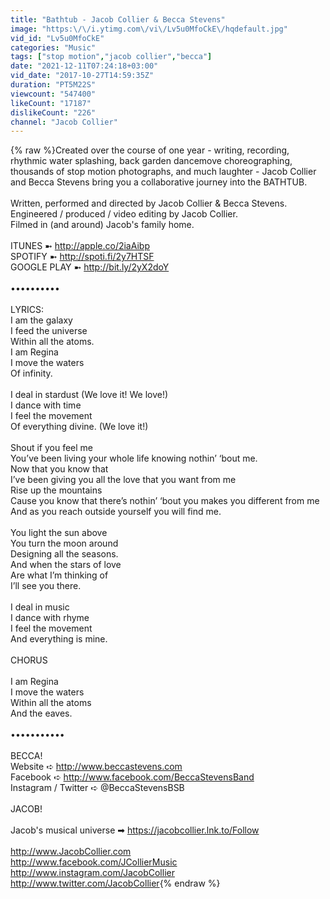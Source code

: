 ```yaml
---
title: "Bathtub - Jacob Collier & Becca Stevens"
image: "https:\/\/i.ytimg.com\/vi\/Lv5u0MfoCkE\/hqdefault.jpg"
vid_id: "Lv5u0MfoCkE"
categories: "Music"
tags: ["stop motion","jacob collier","becca"]
date: "2021-12-11T07:24:18+03:00"
vid_date: "2017-10-27T14:59:35Z"
duration: "PT5M22S"
viewcount: "547400"
likeCount: "17187"
dislikeCount: "226"
channel: "Jacob Collier"
---
```

{% raw %}Created over the course of one year - writing, recording, rhythmic water splashing, back garden dancemove choreographing, thousands of stop motion photographs, and much laughter - Jacob Collier and Becca Stevens bring you a collaborative journey into the BATHTUB.<br /><br />Written, performed and directed by Jacob Collier &amp; Becca Stevens.<br />Engineered / produced / video editing by Jacob Collier.<br />Filmed in (and around) Jacob's family home.<br /><br />ITUNES ➼ <a rel="nofollow" target="blank" href="http://apple.co/2iaAibp">http://apple.co/2iaAibp</a><br />SPOTIFY ➼ <a rel="nofollow" target="blank" href="http://spoti.fi/2y7HTSF">http://spoti.fi/2y7HTSF</a><br />GOOGLE PLAY ➼ <a rel="nofollow" target="blank" href="http://bit.ly/2yX2doY">http://bit.ly/2yX2doY</a><br /><br />••••••••••<br /><br />LYRICS:<br />I am the galaxy <br />I feed the universe <br />Within all the atoms.<br />I am Regina <br />I move the waters <br />Of infinity.<br /><br />I deal in stardust (We love it! We love!) <br />I dance with time<br />I feel the movement <br />Of everything divine. (We love it!) <br /><br />Shout if you feel me<br />You’ve been living your whole life knowing nothin’ ‘bout me. <br />Now that you know that <br />I’ve been giving you all the love that you want from me <br />Rise up the mountains <br />Cause you know that there’s nothin’ ‘bout you makes you different from me <br />And as you reach outside yourself you will find me.<br /><br />You light the sun above <br />You turn the moon around <br />Designing all the seasons.<br />And when the stars of love <br />Are what I’m thinking of <br />I’ll see you there.<br /><br />I deal in music <br />I dance with rhyme <br />I feel the movement <br />And everything is mine.<br /><br />CHORUS<br /><br />I am Regina<br />I move the waters<br />Within all the atoms <br />And the eaves.<br /><br />•••••••••••<br /><br />BECCA!<br />Website ➪ <a rel="nofollow" target="blank" href="http://www.beccastevens.com">http://www.beccastevens.com</a><br />Facebook ➪ <a rel="nofollow" target="blank" href="http://www.facebook.com/BeccaStevensBand">http://www.facebook.com/BeccaStevensBand</a><br />Instagram / Twitter ➪ @BeccaStevensBSB<br /><br />JACOB!<br /><br />Jacob's musical universe ➡ <a rel="nofollow" target="blank" href="https://jacobcollier.lnk.to/Follow">https://jacobcollier.lnk.to/Follow</a><br /><br /><a rel="nofollow" target="blank" href="http://www.JacobCollier.com">http://www.JacobCollier.com</a> <br /><a rel="nofollow" target="blank" href="http://www.facebook.com/JCollierMusic">http://www.facebook.com/JCollierMusic</a> <br /><a rel="nofollow" target="blank" href="http://www.instagram.com/JacobCollier">http://www.instagram.com/JacobCollier</a> <br /><a rel="nofollow" target="blank" href="http://www.twitter.com/JacobCollier">http://www.twitter.com/JacobCollier</a>{% endraw %}
